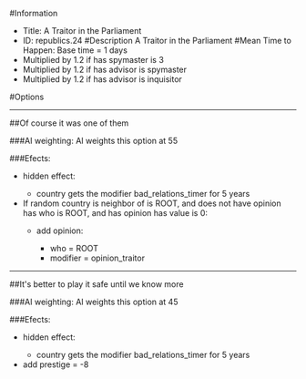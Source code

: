 #Information
 - Title: A Traitor in the Parliament
 - ID: republics.24
#Description
A Traitor in the Parliament
#Mean Time to Happen:
Base time = 1 days
 - Multiplied by 1.2 if has spymaster is 3
 - Multiplied by 1.2 if has advisor is spymaster
 - Multiplied by 1.2 if has advisor is inquisitor

#Options

___
##Of course it was one of them

###AI weighting:
AI weights this option at 55


###Efects:<ul><li>hidden effect:</li><ul><li>country gets the modifier bad_relations_timer for 5 years</li></ul><li>If random country is neighbor of is ROOT, and does not have opinion has who is ROOT, and has opinion has value is 0:</li><ul><li>add opinion:</li><ul><li>who = ROOT</li><li>modifier = opinion_traitor</li></ul></ul></ul>

___
##It's better to play it safe until we know more

###AI weighting:
AI weights this option at 45


###Efects:<ul><li>hidden effect:</li><ul><li>country gets the modifier bad_relations_timer for 5 years</li></ul><li>add prestige = -8</li></ul>
